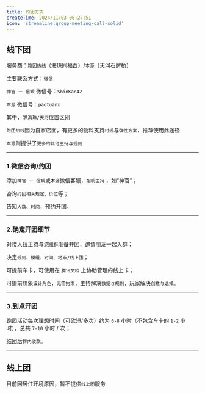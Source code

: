 ```yaml
---
title: 约团方式
createTime: 2024/11/03 06:27:51
icon: 'streamline:group-meeting-call-solid'
---
```


## 线下团

服务商：`跑团热线`（海珠同福西）/`本源`（天河石牌桥）

主要联系方式：`微信`

`神官 ー 信観` 微信号：`ShinKan42`

`本源` 微信号：`paotuanx`

其中，除`海珠/天河`位置区别

`跑团热线`因为自家店面，有更多的物料支持`村规`与`弹性方案`，推荐使用此途径

`本源`则提供了`更多的其他主持与规则`

-----

### 1.微信咨询/约团

添加`神官 ー 信観`或`本源`微信客服，`指明主持` ，如“神官”；

咨询`约团相关规定、价位`等；

告知`人数、时间`，预约开团。

-----

### 2.确定开团细节

对接人拉主持与您`组群`准备开团，邀请朋友一起入群；

决定`规则、模组、时间、地点/线上团`；

可提前车卡，可使用在 `腾讯文档` 上协助管理的线上卡；

可提前想象`设计角色`，`无需拘束`，主持解决`数据与规则`，玩家解决`创意与选择`。

-----

### 3.到点开团

跑团活动每次理想时间（可砍短/多次）约为 `6-8` 小时（不包含车卡的 `1-2` 小时），总共 `7-10` 小时 / 次；

结团后`群内收款`。

-----

## 线上团

目前因居住环境原因，暂不提供`线上团`服务
